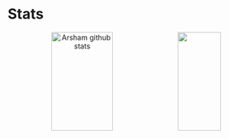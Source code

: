 
 
<h1 id="stats">Stats</h1>
<div align="center">  
  <img width="49%" height="195px" src="https://github-readme-stats.vercel.app/api?username=ArShAm79&show_icons=true&count_private=true&hide_border=true&title_color=26A269&icon_color=26A269&text_color=c9d1d9&bg_color=0d1117" alt="Arsham github stats" /> 
  <img width="41%" height="195px" src="https://github-readme-stats.vercel.app/api/top-langs/?username=ArShAm79&hide=jupyter+notebook&layout=compact&langs_count=10&hide_border=true&title_color=26A269&icon_color=26A269&text_color=c9d1d9&bg_color=0d1117" />
</div>

